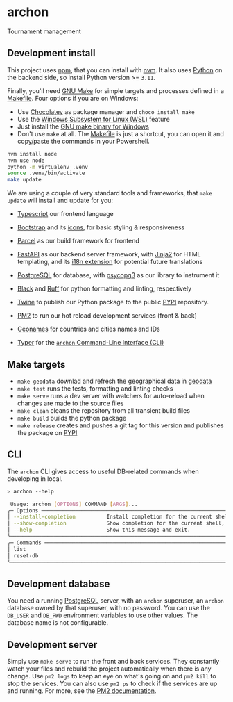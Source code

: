 # archon

Tournament management

## Development install

This project uses [npm](https://docs.npmjs.com), that you can install with [nvm](https://github.com/nvm-sh/nvm).
It also uses [Python](https://docs.python.org/3/) on the backend side, so install Python version >= `3.11`.

Finally, you'll need [GNU Make](https://www.gnu.org/software/make/manual/make.html) for simple targets and processes defined in a [Makefile](Makefile).
Four options if you are on Windows:

- Use [Chocolatey](https://chocolatey.org) as package manager and `choco install make`
- Use the [Windows Subsystem for Linux (WSL)](https://learn.microsoft.com/en-us/windows/wsl/) feature
- Just install the [GNU make binary for Windows](https://gnuwin32.sourceforge.net/packages/make.htm)
- Don't use `make` at all. The [Makefile](Makefile) is just a shortcut, you can open it and copy/paste the commands in your Powershell.

```bash
nvm install node
nvm use node
python -m virtualenv .venv
source .venv/bin/activate
make update
```

We are using a couple of very standard tools and frameworks, that `make update` will install and update for you:

- [Typescript](https://www.typescriptlang.org/docs/) our frontend language

- [Bootstrap](https://getbootstrap.com/docs) and its [icons](https://icons.getbootstrap.com), for basic styling & responsiveness 

- [Parcel](https://parceljs.org/docs/) as our build framework for frontend

- [FastAPI](https://fastapi.tiangolo.com/learn/) as our backend server framework,
  with [Jinja2](https://jinja.palletsprojects.com/en/stable/) for HTML templating,
  and its [i18n extension](https://jinja.palletsprojects.com/en/stable/extensions/#i18n-extension) for potential future translations

- [PostgreSQL](https://www.postgresql.org/docs/current/index.html) for database,
  with [psycopg3](https://www.psycopg.org/psycopg3/docs/) as our library to instrument it

- [Black](https://black.readthedocs.io/en/stable/) and [Ruff](https://docs.astral.sh/ruff/) for python formatting and linting, respectively

- [Twine](https://twine.readthedocs.io/en/stable/) to publish our Python package to the public [PYPI](https://pypi.org) repository.

- [PM2](https://pm2.keymetrics.io/docs/usage/quick-start/) to run our hot reload development services (front & back)

- [Geonames](https://www.geonames.org) for countries and cities names and IDs

- [Typer](https://typer.tiangolo.com) for the [`archon` Command-Line Interface (CLI)](#cli)

## Make targets

- `make geodata` downlad and refresh the geographical data in [geodata](src/archon/geodata)
- `make test` runs the tests, formatting and linting checks
- `make serve` runs a dev server with watchers for auto-reload when changes are made to the source files
- `make clean` cleans the repository from all transient build files
- `make build` builds the python package
- `make release` creates and pushes a git tag for this version and publishes the package on [PYPI](https://pypi.org)

## CLI

The `archon` CLI gives access to useful DB-related commands when developing in local.

```bash
> archon --help

 Usage: archon [OPTIONS] COMMAND [ARGS]...
╭─ Options ───────────────────────────────────────────────────────────────────────────────────────────────────────╮
│ --install-completion          Install completion for the current shell.                                         │
│ --show-completion             Show completion for the current shell, to copy it or customize the installation.  │
│ --help                        Show this message and exit.                                                       │
╰─────────────────────────────────────────────────────────────────────────────────────────────────────────────────╯
╭─ Commands ──────────────────────────────────────────────────────────────────────────────────────────────────────╮
│ list                                                                                                            │
│ reset-db                                                                                                        │
╰─────────────────────────────────────────────────────────────────────────────────────────────────────────────────╯
```

## Development database

You need a running [PostgreSQL](https://www.postgresql.org/docs/current/index.html) server, with an `archon` superuser,
an `archon` database owned by that superuser, with no password.
You can use the `DB_USER` and `DB_PWD` environment variables to use other values. The database name is not configurable.

## Development server

Simply use `make serve` to run the front and back services.
They constantly watch your files and rebuild the project automatically when there is any change.
Use `pm2 logs` to keep an eye on what's going on and `pm2 kill` to stop the services.
You can also use `pm2 ps` to check if the services are up and running.
For more, see the [PM2 documentation](https://pm2.keymetrics.io/docs/usage/quick-start/).

